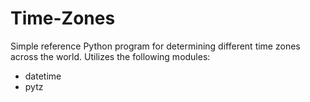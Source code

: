 # Time-Zones
Simple reference Python program for determining different time zones across the world.
Utilizes the following modules:
- datetime
- pytz
